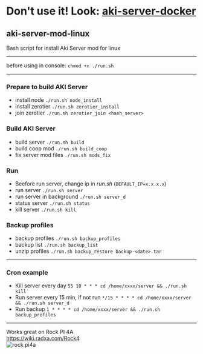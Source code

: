 # Don't use it! Look: [aki-server-docker](https://github.com/memes-forever/aki-server)

## aki-server-mod-linux
Bash script for install Aki Server mod for linux

***

before using in console: `chmod +x ./run.sh`

***

### Prepare to build AKI Server
* install node `./run.sh node_install`
* install zerotier `./run.sh zerotier_install`
* join zerotier `./run.sh zerotier_join <hash_server>`

### Build AKI Server
* build server `./run.sh build`
* build coop mod `./run.sh build_coop`
* fix server mod files `./run.sh mods_fix`

### Run
* Beefore run server, change ip in *run.sh* (`DEFAULT_IP=x.x.x.x`)
* run server `./run.sh server`
* run server in background `./run.sh server_d`
* status server `./run.sh status`
* kill server  `./run.sh kill`

### Backup profiles
* backup profiles  `./run.sh backup_profiles`
* backup list  `./run.sh backup_list`
* unzip profiles  `./run.sh backup_restore backup-<date>.tar`


***

### Cron example

* Kill server every day `55 10 * * * cd /home/xxxx/server && ./run.sh kill`
* Run server every 15 min, if not run `*/15 * * * * cd /home/xxxx/server && ./run.sh server_d`
* Run backup `1 * * * * cd /home/xxxx/server && ./run.sh backup_profiles`

***


Works great on Rock PI 4A \
https://wiki.radxa.com/Rock4 \
![rock pi4a](https://wiki.radxa.com/mw/images/thumb/e/e9/ROCK_4AB.gif/300px-ROCK_4AB.gif)
